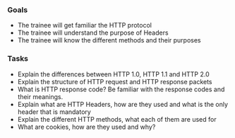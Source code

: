 
### Goals
- The trainee will get familiar the HTTP protocol
- The trainee will understand the purpose of Headers
- The trainee will know the different methods and their purposes

### Tasks
- Explain the differences between HTTP 1.0, HTTP 1.1 and HTTP 2.0
- Explain the structure of HTTP request and HTTP response packets
- What is HTTP response code? Be familiar with the response codes and their meanings.
- Explain what are HTTP Headers, how are they used and what is the only header that is mandatory
- Explain the different HTTP methods, what each of them are used for
- What are cookies, how are they used and why?
